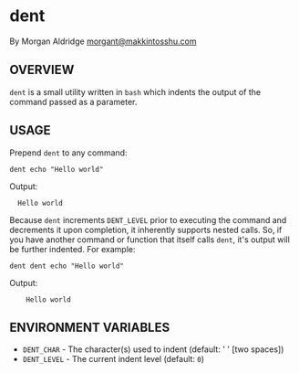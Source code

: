 # dent
By Morgan Aldridge <morgant@makkintosshu.com>

## OVERVIEW

`dent` is a small utility written in `bash` which indents the output of the command passed as a parameter.

## USAGE

Prepend `dent` to any command:

    dent echo "Hello world"

Output:

      Hello world

Because `dent` increments `DENT_LEVEL` prior to executing the command and decrements it upon completion, it inherently supports nested calls. So, if you have another command or function that itself calls `dent`, it's output will be further indented. For example:

    dent dent echo "Hello world"

Output:

        Hello world

## ENVIRONMENT VARIABLES

* `DENT_CHAR` - The character(s) used to indent (default: '  ' [two spaces])
* `DENT_LEVEL` - The current indent level (default: `0`)

